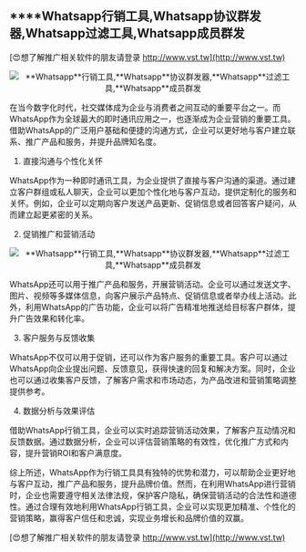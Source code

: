 ## ****Whatsapp**行销工具,**Whatsapp**协议群发器,**Whatsapp**过滤工具,**Whatsapp**成员群发**

[😍想了解推广相关软件的朋友请登录 http://www.vst.tw](http://www.vst.tw)

 <center><img src="https://vst.tw/MP4/tuiguang/png/5.png" alt="**Whatsapp**行销工具,**Whatsapp**协议群发器,**Whatsapp**过滤工具,**Whatsapp**成员群发"></center>

在当今数字化时代，社交媒体成为企业与消费者之间互动的重要平台之一。而WhatsApp作为全球最大的即时通讯应用之一，也逐渐成为企业营销的重要工具。借助WhatsApp的广泛用户基础和便捷的沟通方式，企业可以更好地与客户建立联系、推广产品和服务，并提升品牌知名度。

1. 直接沟通与个性化关怀

WhatsApp作为一种即时通讯工具，为企业提供了直接与客户沟通的渠道。通过建立客户群组或私人聊天，企业可以更加个性化地与客户互动，提供定制化的服务和关怀。例如，企业可以定期向客户发送产品更新、促销信息或者回答客户疑问，从而建立起更紧密的关系。

2. 促销推广和营销活动

 <center><img src="https://vst.tw/MP4/tuiguang/png/5.png" alt="**Whatsapp**行销工具,**Whatsapp**协议群发器,**Whatsapp**过滤工具,**Whatsapp**成员群发"></center>

WhatsApp还可以用于推广产品和服务，开展营销活动。企业可以通过发送文字、图片、视频等多媒体信息，向客户展示产品特点、促销信息或者举办线上活动。此外，利用WhatsApp的广告功能，企业可以将广告精准地推送给目标客户群体，提升广告效果和转化率。

3. 客户服务与反馈收集

WhatsApp不仅可以用于促销，还可以作为客户服务的重要工具。客户可以通过WhatsApp向企业提出问题、反馈意见，获得快速的回复和解决方案。同时，企业也可以通过收集客户反馈，了解客户需求和市场动态，为产品改进和营销策略调整提供参考。

4. 数据分析与效果评估

借助WhatsApp行销工具，企业可以实时追踪营销活动效果，了解客户互动情况和反馈数据。通过数据分析，企业可以评估营销策略的有效性，优化推广方式和内容，提升营销ROI和客户满意度。

综上所述，WhatsApp作为行销工具具有独特的优势和潜力，可以帮助企业更好地与客户互动，推广产品和服务，提升品牌价值。然而，在利用WhatsApp进行营销时，企业也需要遵守相关法律法规，保护客户隐私，确保营销活动的合法性和道德性。通过合理有效地利用WhatsApp行销工具，企业可以实现更加精准、个性化的营销策略，赢得客户信任和忠诚，实现业务增长和品牌价值的双赢。

[😍想了解推广相关软件的朋友请登录 http://www.vst.tw](http://www.vst.tw)



